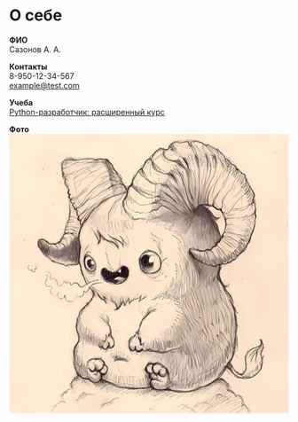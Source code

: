 # О себе
**ФИО**  
Сазонов А. А.  

**Контакты**  
8-950-12-34-567  
[example@test.com](mailto:example@test.com)  

**Учеба**  
[Python-разработчик: расширенный курс](https://netology.ru/programs/python)  

**Фото**  
![фото](./photo_2023-12-04_16-56-59.jpg)
